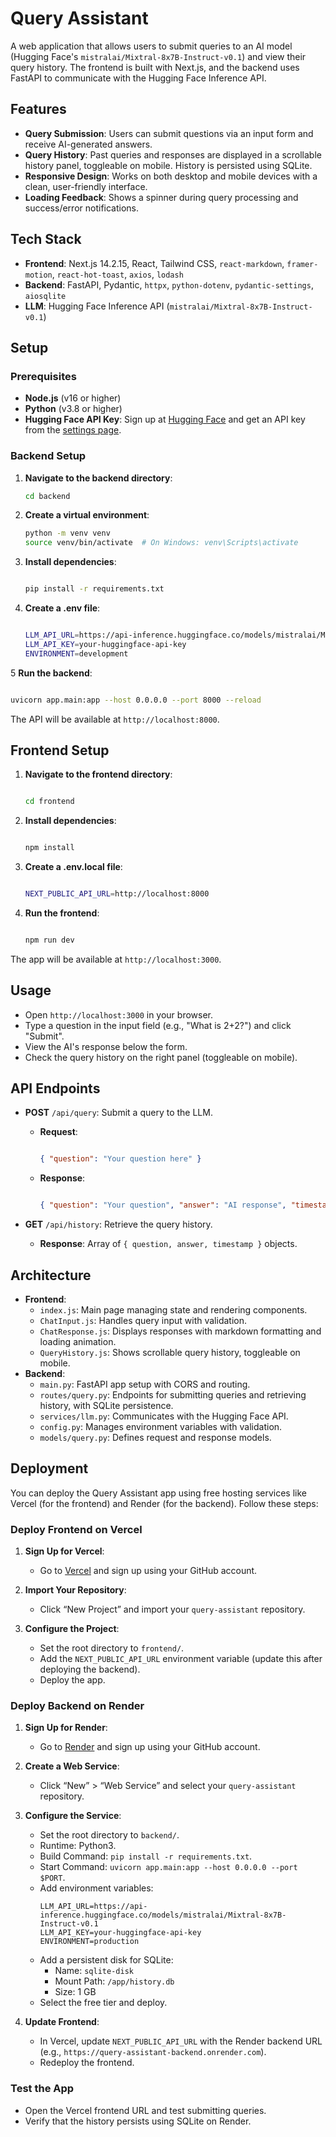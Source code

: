 # Query Assistant

A web application that allows users to submit queries to an AI model (Hugging Face's `mistralai/Mixtral-8x7B-Instruct-v0.1`) and view their query history. The frontend is built with Next.js, and the backend uses FastAPI to communicate with the Hugging Face Inference API.

## Features

- **Query Submission**: Users can submit questions via an input form and receive AI-generated answers.
- **Query History**: Past queries and responses are displayed in a scrollable history panel, toggleable on mobile. History is persisted using SQLite.
- **Responsive Design**: Works on both desktop and mobile devices with a clean, user-friendly interface.
- **Loading Feedback**: Shows a spinner during query processing and success/error notifications.

## Tech Stack

- **Frontend**: Next.js 14.2.15, React, Tailwind CSS, `react-markdown`, `framer-motion`, `react-hot-toast`, `axios`, `lodash`
- **Backend**: FastAPI, Pydantic, `httpx`, `python-dotenv`, `pydantic-settings`, `aiosqlite`
- **LLM**: Hugging Face Inference API (`mistralai/Mixtral-8x7B-Instruct-v0.1`)

## Setup

### Prerequisites

- **Node.js** (v16 or higher)
- **Python** (v3.8 or higher)
- **Hugging Face API Key**: Sign up at [Hugging Face](https://huggingface.co/) and get an API key from the [settings page](https://huggingface.co/settings/tokens).

### Backend Setup

1. **Navigate to the backend directory**:
   ```bash
   cd backend
   ```
   
2. **Create a virtual environment**:
   ```bash
   python -m venv venv
   source venv/bin/activate  # On Windows: venv\Scripts\activate
   ```

3. **Install dependencies**:
   ```bash

   pip install -r requirements.txt
   ```

4. **Create a .env file**:
   ```bash

   LLM_API_URL=https://api-inference.huggingface.co/models/mistralai/Mixtral-8x7B-Instruct-v0.1
   LLM_API_KEY=your-huggingface-api-key
   ENVIRONMENT=development
   ```

5 **Run the backend**:
  ```bash

  uvicorn app.main:app --host 0.0.0.0 --port 8000 --reload
  ```

The API will be available at `http://localhost:8000`.

## Frontend Setup

1. **Navigate to the frontend directory**:
   ```bash

   cd frontend
   ```

2. **Install dependencies**:
   ```bash

   npm install
   ```

3. **Create a .env.local file**:
   ```bash

   NEXT_PUBLIC_API_URL=http://localhost:8000
   ```

4. **Run the frontend**:
   ```bash

   npm run dev
   ```

The app will be available at `http://localhost:3000`.

## Usage
- Open `http://localhost:3000` in your browser.
- Type a question in the input field (e.g., "What is 2+2?") and click "Submit".
- View the AI's response below the form.
- Check the query history on the right panel (toggleable on mobile).

## API Endpoints
- **POST** `/api/query`: Submit a query to the LLM.
    - **Request**:
      ```json

      { "question": "Your question here" }
      ```

    - **Response**:
      ```json

      { "question": "Your question", "answer": "AI response", "timestamp": "ISO timestamp" }
      ```

- **GET** `/api/history`: Retrieve the query history.
    - **Response**: Array of `{ question, answer, timestamp }` objects.

## Architecture

  - **Frontend**:
    - `index.js`: Main page managing state and rendering components.
    - `ChatInput.js`: Handles query input with validation.
    - `ChatResponse.js`: Displays responses with markdown formatting and loading animation.
    - `QueryHistory.js`: Shows scrollable query history, toggleable on mobile.
  - **Backend**:
    - `main.py`: FastAPI app setup with CORS and routing.
    - `routes/query.py`: Endpoints for submitting queries and retrieving history, with SQLite persistence.
    - `services/llm.py`: Communicates with the Hugging Face API.
    - `config.py`: Manages environment variables with validation.
    - `models/query.py`: Defines request and response models.

## Deployment

You can deploy the Query Assistant app using free hosting services like Vercel (for the frontend) and Render (for the backend). Follow these steps:

### Deploy Frontend on Vercel

1. **Sign Up for Vercel**:
   - Go to [Vercel](https://vercel.com) and sign up using your GitHub account.

2. **Import Your Repository**:
   - Click “New Project” and import your `query-assistant` repository.

3. **Configure the Project**:
   - Set the root directory to `frontend/`.
   - Add the `NEXT_PUBLIC_API_URL` environment variable (update this after deploying the backend).
   - Deploy the app.

### Deploy Backend on Render

1. **Sign Up for Render**:
   - Go to [Render](https://render.com) and sign up using your GitHub account.

2. **Create a Web Service**:
   - Click “New” > “Web Service” and select your `query-assistant` repository.

3. **Configure the Service**:
   - Set the root directory to `backend/`.
   - Runtime: Python3.
   - Build Command: `pip install -r requirements.txt`.
   - Start Command: `uvicorn app.main:app --host 0.0.0.0 --port $PORT`.
   - Add environment variables:
     ```
     LLM_API_URL=https://api-inference.huggingface.co/models/mistralai/Mixtral-8x7B-Instruct-v0.1
     LLM_API_KEY=your-huggingface-api-key
     ENVIRONMENT=production
     ```
   - Add a persistent disk for SQLite:
     - Name: `sqlite-disk`
     - Mount Path: `/app/history.db`
     - Size: 1 GB
   - Select the free tier and deploy.

4. **Update Frontend**:
   - In Vercel, update `NEXT_PUBLIC_API_URL` with the Render backend URL (e.g., `https://query-assistant-backend.onrender.com`).
   - Redeploy the frontend.

### Test the App

- Open the Vercel frontend URL and test submitting queries.
- Verify that the history persists using SQLite on Render.


